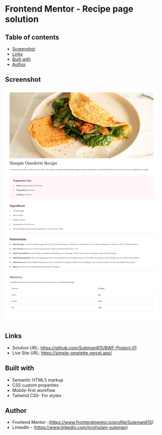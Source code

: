 # Frontend Mentor - Recipe page solution


## Table of contents

- [Screenshot](#screenshot)
- [Links](#links)
- [Built with](#built-with)
- [Author](#author)
 



## Screenshot

![](./Omelette.png)


## Links

- Solution URL: https://github.com/Suleman615/BWF-Project-01
- Live Site URL: https://simple-omelette.vercel.app/

## Built with

- Semantic HTML5 markup
- CSS custom properties
- Mobile-first workflow
- Tailwind CSS- For styles

## Author

- Frontend Mentor -(https://www.frontendmentor.io/profile/Suleman615)
- LinkedIn - (https://www.linkedin.com/in/ghulam-suleman)

